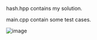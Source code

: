 hash.hpp contains my solution.

main.cpp contain some test cases.

![image](https://github.com/user-attachments/assets/19f6481f-f688-4b85-8cfb-61ac47f255af)
